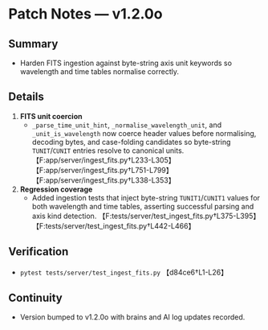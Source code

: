 # Patch Notes — v1.2.0o

## Summary
- Harden FITS ingestion against byte-string axis unit keywords so wavelength and time tables normalise correctly.

## Details
1. **FITS unit coercion**
   - `_parse_time_unit_hint`, `_normalise_wavelength_unit`, and `_unit_is_wavelength` now coerce header values before normalising, decoding bytes, and case-folding candidates so byte-string `TUNIT`/`CUNIT` entries resolve to canonical units. 【F:app/server/ingest_fits.py†L233-L305】【F:app/server/ingest_fits.py†L751-L799】【F:app/server/ingest_fits.py†L338-L353】
2. **Regression coverage**
   - Added ingestion tests that inject byte-string `TUNIT1`/`CUNIT1` values for both wavelength and time tables, asserting successful parsing and axis kind detection. 【F:tests/server/test_ingest_fits.py†L375-L395】【F:tests/server/test_ingest_fits.py†L442-L466】

## Verification
- `pytest tests/server/test_ingest_fits.py` 【d84ce6†L1-L26】

## Continuity
- Version bumped to v1.2.0o with brains and AI log updates recorded.
